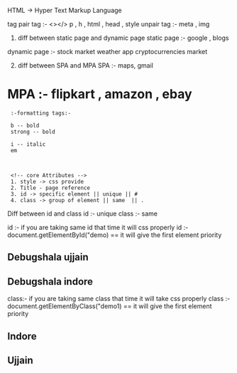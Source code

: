 HTML -> Hyper Text Markup Language 

tag 
pair tag :- <></> p , h , html  , head , style 
unpair tag :- meta , img 


1. diff between static page and dynamic page 
static page :-
google , blogs

dynamic page :-
stock market 
weather app
cryptocurrencies market


2. diff between SPA and MPA
SPA :- maps, gmail

MPA :- flipkart , amazon , ebay
=====================================
     :-formatting tags:-

     b -- bold
     strong -- bold

     i -- italic
     em



     <!-- core Attributes -->
     1. style -> css provide
     2. Title - page reference 
     3. id -> specific element || unique || #
     4. class -> group of element || same  || .

Diff between id and class
id :- unique 
class :- same

id :- if you are taking same id that time it will css properly
id :- document.getElementById("demo) 
== it will give the first element priority
 <h2 id="demo">Debugshala ujjain</h2>
 <h2 id="demo">Debugshala indore</h2>


class:- if you are taking same class that time it will take css properly
class :- document.getElementByClass("demo1) 
== it will give the first element priority
    <h2 class="demo1">Indore</h2>
    <h2 class="demo1">Ujjain</h2>
